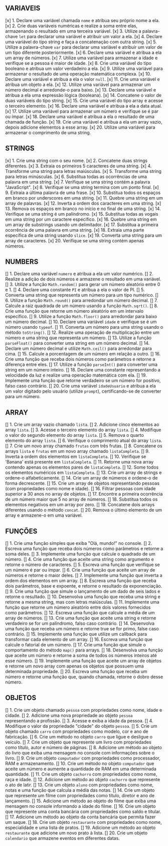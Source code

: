 
## VARIAVEIS
[x] 1. Declare uma variável chamada `nome` e atribua seu próprio nome a ela.
[x] 2. Crie duas variáveis numéricas e realize a soma entre elas, armazenando o resultado em uma terceira variável.
[x] 3. Utilize a palavra-chave `let` para declarar uma variável e atribuir um valor a ela.
[x] 4. Declare uma variável do tipo string e faça a concatenação com outra string.
[x] 5. Utilize a palavra-chave `var` para declarar uma variável e atribuir um valor de um tipo diferente posteriormente.
[x] 6. Declare uma variável e atribua a ela um array de números.
[x] 7. Utilize uma variável para armazenar a idade e verifique se a pessoa é maior de idade.
[x] 8. Crie uma variável do tipo booleano e atribua um valor verdadeiro a ela.
[x] 9. Utilize uma variável para armazenar o resultado de uma operação matemática complexa.
[x] 10. Declare uma variável e atribua a ela o valor `null`.
[x] 11. Crie uma variável e atribua um objeto a ela.
[x] 12. Utilize uma variável para armazenar um número decimal e arredonde-o para baixo.
[x] 13. Declare uma variável e atribua a ela uma expressão lógica (booleana).
[x] 14. Concatene o valor de duas variáveis do tipo string.
[x] 15. Crie uma variável do tipo array e acesse o terceiro elemento.
[x] 16. Declare uma variável e atribua a ela a data atual.
[x] 17. Utilize uma variável para armazenar um número e verifique se é par ou ímpar.
[x] 18. Declare uma variável e atribua a ela o resultado de uma chamada de função.
[x] 19. Crie uma variável e atribua a ela um array vazio, depois adicione elementos a esse array.
[x] 20. Utilize uma variável para armazenar o comprimento de uma string.



## STRINGS
[x] 1. Crie uma string com o seu nome.
[x] 2. Concatene duas strings diferentes.
[x] 3. Extraia os primeiros 5 caracteres de uma string.
[x] 4. Transforme uma string para letras maiúsculas.
[x] 5. Transforme uma string para letras minúsculas.
[x] 6. Substitua todas as ocorrências de uma palavra em uma string.
[x] 7. Verifique se uma string contém a palavra "JavaScript".
[x] 8. Verifique se uma string termina com um ponto final.
[x] 9. Extraia a última palavra de uma frase.
[x] 10. Substitua todos os espaços em branco por underscores em uma string.
[x] 11. Quebre uma string em um array de palavras.
[x] 12. Inverta a ordem dos caracteres em uma string.
[x] 13. Remova os espaços em branco no início e no final de uma string.
[x] 14. Verifique se uma string é um palíndromo.
[x] 15. Substitua todas as vogais em uma string por um caractere específico.
[x] 16. Quebre uma string em um array de substrings usando um delimitador.
[x] 17. Substitua a primeira ocorrência de uma palavra em uma string.
[x] 18. Extraia uma parte específica de uma string usando `slice`.
[x] 19. Converta uma string para um array de caracteres.
[x] 20. Verifique se uma string contém apenas números.



## NUMBERS
[] 1. Declare uma variável `numero` e atribua a ela um valor numérico.
[] 2. Realize a adição de dois números e armazene o resultado em uma variável.
[] 3. Utilize a função `Math.random()` para gerar um número aleatório entre 0 e 1.
[] 4. Declare uma constante `PI` e atribua a ela o valor de PI.
[] 5. Converta uma string que representa um número para um tipo numérico.
[] 6. Utilize a função `Math.round()` para arredondar um número decimal.
[] 7. Calcule a raiz quadrada de um número usando a função `Math.sqrt()`.
[] 8. Crie uma função que retorne um número aleatório em um intervalo específico.
[] 9. Utilize a função `Math.floor()` para arredondar para baixo um número decimal.
[] 10. Declare uma variável `idade` e verifique se é um número usando `typeof`.
[] 11. Converta um número para uma string usando o método `toString()`.
[] 12. Realize uma operação de multiplicação entre um número e uma string que representa um número.
[] 13. Utilize a função `parseFloat()` para converter uma string em um número decimal.
[] 14. Declare um número decimal e utilize `Math.ceil()` para arredondar para cima.
[] 15. Calcule a porcentagem de um número em relação a outro.
[] 16. Crie uma função que receba dois números como parâmetros e retorne a diferença entre eles.
[] 17. Utilize a função `parseInt()` para converter uma string em um número inteiro.
[] 18. Declare uma constante representando a velocidade da luz e realize uma operação matemática com ela.
[] 19. Implemente uma função que retorne verdadeiro se um número for positivo, falso caso contrário.
[] 20. Crie uma variável `idadeUsuario` e atribua a ela um valor digitado pelo usuário (utilize `prompt`), certificando-se de converter para um número.



## ARRAY
[] 1. Crie um array vazio chamado `lista`.
[] 2. Adicione cinco elementos ao array `lista`.
[] 3. Acesse o terceiro elemento do array `lista`.
[] 4. Modifique o valor do segundo elemento do array `lista`.
[] 5. Remova o quarto elemento do array `lista`.
[] 6. Verifique o comprimento atual do array `lista`.
[] 7. Crie um novo array chamado `frutas` com três frutas.
[] 8. Concatene os arrays `lista` e `frutas` em um novo array chamado `listaCompleta`.
[] 9. Inverta a ordem dos elementos em `listaCompleta`.
[] 10. Verifique se 'Banana' está presente em `listaCompleta`.
[] 11. Retorne uma nova array contendo apenas os elementos pares de `listaCompleta`.
[] 12. Some todos os elementos numéricos em `listaCompleta`.
[] 13. Crie um array de strings e ordene-o alfabeticamente.
[] 14. Crie um array de números e ordene-o de forma decrescente.
[] 15. Crie um array de objetos representando pessoas (com propriedades como nome e idade).
[] 16. Filtrar pessoas com idade superior a 30 anos no array de objetos.
[] 17. Encontre a primeira ocorrência de um número maior que 5 no array de números.
[] 18. Substitua todos os elementos negativos em um array por zero.
[] 19. Concatene dois arrays diferentes usando o método `concat`.
[] 20. Remova o último elemento de um array e armazene-o em uma variável.



## FUNÇÕES
[] 1. Crie uma função simples que exiba "Olá, mundo!" no console.
[] 2. Escreva uma função que receba dois números como parâmetros e retorne a soma deles.
[] 3. Implemente uma função que calcule o quadrado de um número.
[] 4. Crie uma função que aceite uma string como argumento e retorne o número de caracteres.
[] 5. Escreva uma função que verifique se um número é par ou ímpar.
[] 6. Crie uma função que aceite um array de números e retorne o maior deles.
[] 7. Implemente uma função que inverta a ordem dos elementos em um array.
[] 8. Escreva uma função que receba dois parâmetros, base e expoente, e retorne o resultado da exponenciação.
[] 9. Crie uma função que simule o lançamento de um dado de seis lados e retorne o resultado.
[] 10. Desenvolva uma função que receba uma string e retorne a mesma string, mas com letras maiúsculas.
[] 11. Implemente uma função que retorne um número aleatório entre dois valores fornecidos como parâmetros.
[] 12. Escreva uma função que calcule a média de um array de números.
[] 13. Crie uma função que aceite uma string e retorne verdadeiro se for um palíndromo, falso caso contrário.
[] 14. Desenvolva uma função que receba um número e retorne true se for primo, false caso contrário.
[] 15. Implemente uma função que utilize um callback para transformar cada elemento de um array.
[] 16. Escreva uma função que calcule o fatorial de um número.
[] 17. Crie uma função que simule o comportamento do método `map()` para arrays.
[] 18. Desenvolva uma função que aceite um número e retorne a soma de todos os números inteiros até esse número.
[] 19. Implemente uma função que aceite um array de objetos e retorne um novo array com apenas os objetos que possuem uma determinada propriedade.
[] 20. Escreva uma função que receba um número e retorne uma função que, quando chamada, retorne o dobro desse número.



## OBJETOS
[] 1. Crie um objeto chamado `pessoa` com propriedades como nome, idade e cidade.
[] 2. Adicione uma nova propriedade ao objeto `pessoa` representando a profissão.
[] 3. Acesse e exiba a idade da pessoa.
[] 4. Modifique o valor da propriedade "cidade" do objeto `pessoa`.
[] 5. Crie um objeto chamado `carro` com propriedades como modelo, cor e ano de fabricação.
[] 6. Crie um método no objeto `carro` que ligue e desligue o veículo.
[] 7. Crie um objeto que represente um livro com propriedades como título, autor e número de páginas.
[] 8. Adicione um método ao objeto do livro que exiba uma mensagem no console com informações sobre o livro.
[] 9. Crie um objeto `computador` com propriedades como processador, RAM e armazenamento.
[] 10. Crie um método no objeto `computador` que aceite um número e aumente a quantidade de RAM em uma determinada quantidade.
[] 11. Crie um objeto `cachorro` com propriedades como nome, raça e idade.
[] 12. Adicione um método ao objeto `cachorro` que represente o ato de latir.
[] 13. Crie um objeto `aluno` com propriedades como nome, notas e uma função que calcula a média das notas.
[] 14. Crie um objeto que represente um filme com propriedades como título, diretor e ano de lançamento.
[] 15. Adicione um método ao objeto do filme que exiba uma mensagem no console informando a idade do filme.
[] 16. Crie um objeto que represente uma conta bancária com propriedades como saldo e titular.
[] 17. Adicione um método ao objeto da conta bancária que permita fazer um saque.
[] 18. Crie um objeto `restaurante` com propriedades como nome, especialidade e uma lista de pratos.
[] 19. Adicione um método ao objeto `restaurante` que adicione um novo prato à lista.
[] 20. Crie um objeto `calendario` que armazene eventos em diferentes datas.
